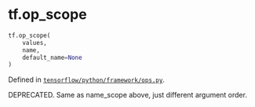 <div itemscope itemtype="http://developers.google.com/ReferenceObject">
<meta itemprop="name" content="tf.op_scope" />
<meta itemprop="path" content="Stable" />
</div>

# tf.op_scope

``` python
tf.op_scope(
    values,
    name,
    default_name=None
)
```



Defined in [`tensorflow/python/framework/ops.py`](/code/stable/tensorflow/python/framework/ops.py).

DEPRECATED. Same as name_scope above, just different argument order.
